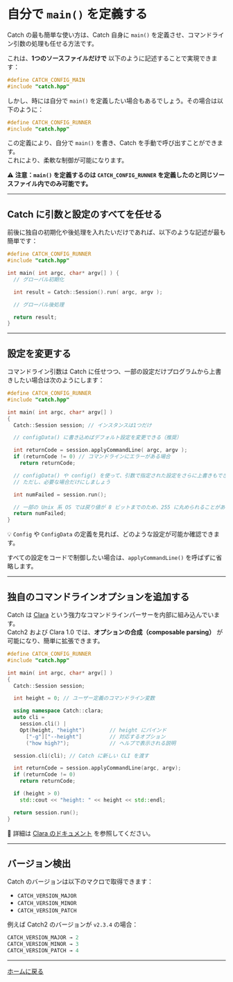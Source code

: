 # 自分で `main()` を定義する

Catch の最も簡単な使い方は、Catch 自身に `main()` を定義させ、コマンドライン引数の処理も任せる方法です。

これは、**1つのソースファイルだけで** 以下のように記述することで実現できます：

```cpp
#define CATCH_CONFIG_MAIN
#include "catch.hpp"
```

しかし、時には自分で `main()` を定義したい場合もあるでしょう。その場合は以下のように：

```cpp
#define CATCH_CONFIG_RUNNER
#include "catch.hpp"
```

この定義により、自分で `main()` を書き、Catch を手動で呼び出すことができます。  
これにより、柔軟な制御が可能になります。

⚠️ **注意：`main()` を定義するのは `CATCH_CONFIG_RUNNER` を定義したのと同じソースファイル内でのみ可能です。**

---

## Catch に引数と設定のすべてを任せる

前後に独自の初期化や後処理を入れたいだけであれば、以下のような記述が最も簡単です：

```cpp
#define CATCH_CONFIG_RUNNER
#include "catch.hpp"

int main( int argc, char* argv[] ) {
  // グローバル初期化

  int result = Catch::Session().run( argc, argv );

  // グローバル後処理

  return result;
}
```

---

## 設定を変更する

コマンドライン引数は Catch に任せつつ、一部の設定だけプログラムから上書きしたい場合は次のようにします：

```cpp
#define CATCH_CONFIG_RUNNER
#include "catch.hpp"

int main( int argc, char* argv[] )
{
  Catch::Session session; // インスタンスは1つだけ

  // configData() に書き込めばデフォルト設定を変更できる（推奨）

  int returnCode = session.applyCommandLine( argc, argv );
  if (returnCode != 0) // コマンドラインにエラーがある場合
    return returnCode;

  // configData() や config() を使って、引数で指定された設定をさらに上書きもできる
  // ただし、必要な場合だけにしましょう

  int numFailed = session.run();

  // 一部の Unix 系 OS では戻り値が 8 ビットまでのため、255 に丸められることがあります
  return numFailed;
}
```

💡 `Config` や `ConfigData` の定義を見れば、どのような設定が可能か確認できます。

すべての設定をコードで制御したい場合は、`applyCommandLine()` を呼ばずに省略します。

---

## 独自のコマンドラインオプションを追加する

Catch は [Clara](https://github.com/philsquared/Clara) という強力なコマンドラインパーサーを内部に組み込んでいます。  
Catch2 および Clara 1.0 では、**オプションの合成（composable parsing）** が可能になり、簡単に拡張できます。

```cpp
#define CATCH_CONFIG_RUNNER
#include "catch.hpp"

int main( int argc, char* argv[] )
{
  Catch::Session session;

  int height = 0; // ユーザー定義のコマンドライン変数

  using namespace Catch::clara;
  auto cli =
    session.cli() |
    Opt(height, "height")        // height にバインド
      ["-g"]["--height"]         // 対応するオプション
      ("how high?");             // ヘルプで表示される説明

  session.cli(cli); // Catch に新しい CLI を渡す

  int returnCode = session.applyCommandLine(argc, argv);
  if (returnCode != 0)
    return returnCode;

  if (height > 0)
    std::cout << "height: " << height << std::endl;

  return session.run();
}
```

🔗 詳細は [Clara のドキュメント](https://github.com/philsquared/Clara/blob/master/README.md) を参照してください。

---

## バージョン検出

Catch のバージョンは以下のマクロで取得できます：

- `CATCH_VERSION_MAJOR`
- `CATCH_VERSION_MINOR`
- `CATCH_VERSION_PATCH`

例えば Catch2 のバージョンが `v2.3.4` の場合：

```cpp
CATCH_VERSION_MAJOR → 2  
CATCH_VERSION_MINOR → 3  
CATCH_VERSION_PATCH → 4
```

---

[ホームに戻る](Readme.md)
